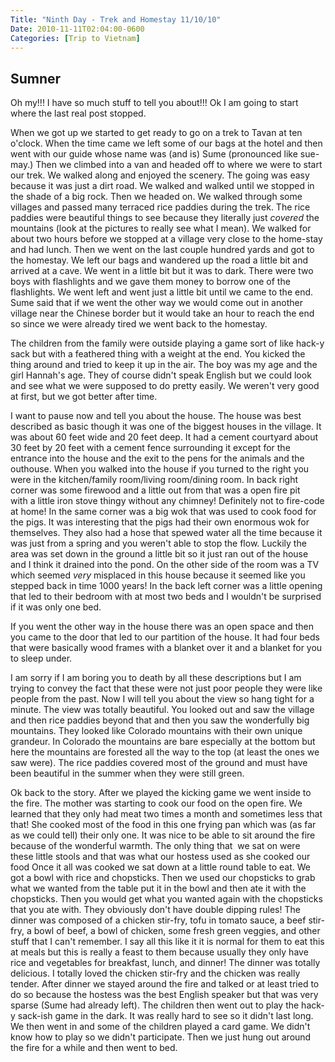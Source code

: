 ```yaml
---
Title: "Ninth Day - Trek and Homestay 11/10/10"
Date: 2010-11-11T02:04:00-0600
Categories: [Trip to Vietnam]
---
```


## Sumner
Oh my!!! I have so much stuff to tell you about!!! Ok I am going to
start where the last real post stopped.  

When we got up we started to get ready to go on a trek to Tavan at ten
o'clock. When the time came we left some of our bags at the hotel and
then went with our guide whose name was (and is) Sume (pronounced like
sue-may.) Then we climbed into a van and headed off to where we were to
start our trek. We walked along and enjoyed the scenery. The going was
easy because it was just a dirt road. We walked and walked until we
stopped in the shade of a big rock. Then we headed on. We walked through
some villages and passed many terraced rice paddies during the trek. The
rice paddies were beautiful things to see because they literally just
*covered* the mountains (look at the pictures to really see what I
mean). We walked for about two hours before we stopped at a village very
close to the home-stay and had lunch. Then we went on the last couple
hundred yards and got to the homestay. We left our bags and wandered up
the road a little bit and arrived at a cave. We went in a little bit but
it was to dark. There were two boys with flashlights and we gave them
money to borrow one of the flashlights. We went left and went just a
little bit until we came to the end. Sume said that if we went the other
way we would come out in another village near the Chinese border but it
would take an hour to reach the end so since we were already tired we
went back to the homestay.  

The children from the family were outside playing a game sort of like
hack-y sack but with a feathered thing with a weight at the end. You
kicked the thing around and tried to keep it up in the air. The boy was
my age and the girl Hannah's age. They of course didn't speak English
but we could look and see what we were supposed to do pretty easily. We
weren't very good at first, but we got better after time.  

I want to pause now and tell you about the house. The house was best
described as basic though it was one of the biggest houses in the
village. It was about 60 feet wide and 20 feet deep. It had a cement
courtyard about 30 feet by 20 feet with a cement fence surrounding it
except for the entrance into the house and the exit to the pens for the
animals and the outhouse. When you walked into the house if you turned
to the right you were in the kitchen/family room/living room/dining
room. In back right corner was some firewood and a little out from that
was a open fire pit with a little iron stove thingy without any chimney!
Definitely not to fire-code at home! In the same corner was a big wok
that was used to cook food for the pigs. It was interesting that the
pigs had their own enormous wok for themselves. They also had a hose
that spewed water all the time because it was just from a spring and you
weren't able to stop the flow. Luckily the area was set down in the
ground a little bit so it just ran out of the house and I think
it drained into the pond. On the other side of the room was a TV which
seemed *very* misplaced in this house because it seemed like you stepped
back in time 1000 years! In the back left corner was a little opening
that led to their bedroom with at most two beds and I wouldn't be
surprised if it was only one bed.  

If you went the other way in the house there was an open space and then
you came to the door that led to our partition of the house. It had four
beds that were basically wood frames with a blanket over it and a
blanket for you to sleep under.  

I am sorry if I am boring you to death by all these descriptions but I
am trying to convey the fact that these were not just poor people they
were like people from the past. Now I will tell you about the view so
hang tight for a minute. The view was totally beautiful. You looked out
and saw the village and then rice paddies beyond that and then you saw
the wonderfully big mountains. They looked like Colorado mountains with
their own unique grandeur. In Colorado the mountains are bare especially
at the bottom but here the mountains are forested all the way to the top
(at least the ones we saw were). The rice paddies covered most of the
ground and must have been beautiful in the summer when they were still
green.  

Ok back to the story. After we played the kicking game we went inside to
the fire. The mother was starting to cook our food on the open fire. We
learned that they only had meat two times a month and sometimes less
that that! She cooked most of the food in this one frying pan which was
(as far as we could tell) their only one. It was nice to be able to sit
around the fire because of the wonderful warmth. The only thing that  we
sat on were these little stools and that was what our hostess used
as she cooked our food Once it all was cooked we sat down at a little
round table to eat. We got a bowl with rice and chopsticks. Then we used
our chopsticks to grab what we wanted from the table put it in the bowl
and then ate it with the chopsticks. Then you would get what you wanted
again with the chopsticks that you ate with. They obviously don't have
double dipping rules! The dinner was composed of a chicken stir-fry,
tofu in tomato sauce, a beef stir-fry, a bowl of beef, a bowl of
chicken, some fresh green veggies, and other stuff that I can't
remember. I say all this like it it is normal for them to eat this at
meals but this is really a feast to them because usually they only have
rice and vegetables for breakfast, lunch, and dinner! The dinner was
totally delicious. I totally loved the chicken stir-fry and the chicken
was really tender. After dinner we stayed around the fire and talked or
at least tried to do so because the hostess was the best English speaker
but that was very sparse (Sume had already left). The children then went
out to play the hack-y sack-ish game in the dark. It was really hard to
see so it didn't last long. We then went in and some of the children
played a card game. We didn't know how to play so we didn't participate.
Then we just hung out around the fire for a while and then went to bed.
